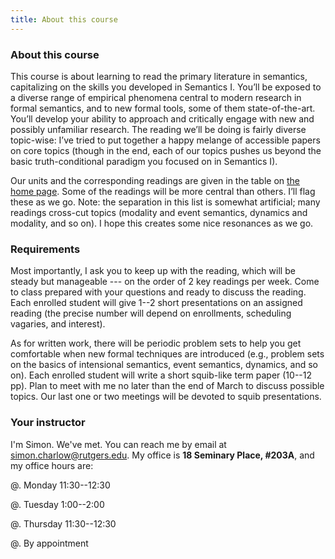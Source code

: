 ```yaml
---
title: About this course
---
```


### About this course

This course is about learning to read the primary literature in semantics,
capitalizing on the skills you developed in Semantics I. You’ll be exposed to a
diverse range of empirical phenomena central to modern research in formal
semantics, and to new formal tools, some of them state-of-the-art. You’ll
develop your ability to approach and critically engage with new and possibly
unfamiliar research. The reading we’ll be doing is fairly diverse topic-wise:
I’ve tried to put together a happy melange of accessible papers on core topics
(though in the end, each of our topics pushes us beyond the basic
truth-conditional paradigm you focused on in Semantics I).

Our units and the corresponding readings are given in the table on [the home
page](/index.html). Some of the readings will be more central than others. I’ll
flag these as we go. Note: the separation in this list is somewhat artificial;
many readings cross-cut topics (modality and event semantics, dynamics and
modality, and so on). I hope this creates some nice resonances as we go.

### Requirements

Most importantly, I ask you to keep up with the reading, which will be steady
but manageable --- on the order of 2 key readings per week. Come to class
prepared with your questions and ready to discuss the reading. Each enrolled
student will give 1--2 short presentations on an assigned reading (the precise
number will depend on enrollments, scheduling vagaries, and interest).

As for written work, there will be periodic problem sets to help you get
comfortable when new formal techniques are introduced (e.g., problem sets on
the basics of intensional semantics, event semantics, dynamics, and so on).
Each enrolled student will write a short squib-like term paper (10--12 pp).
Plan to meet with me no later than the end of March to discuss possible topics.
Our last one or two meetings will be devoted to squib presentations.

### Your instructor

I'm Simon. We've met. You can reach me by email at
[simon.charlow@rutgers.edu](mailto:simon.charlow@rutgers.edu). My office is
**18 Seminary Place, #203A**, and my office hours are:

@.  Monday 11:30--12:30

@.  Tuesday 1:00--2:00

@.  Thursday 11:30--12:30

@.  By appointment
